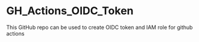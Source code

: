 # GH_Actions_OIDC_Token
This GitHub repo can be used to create OIDC token and IAM role for github actions
